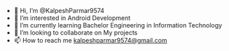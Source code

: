 - 👋 Hi, I’m @KalpeshParmar9574
- 👀 I’m interested in Android Development 
- 🌱 I’m currently learning Bachelor Engineering in Information Technology 
- 💞️ I’m looking to collaborate on My projects 
- 📫 How to reach me kalpeshparmar9574@gmail.com

<!---
KalpeshParmar9574/KalpeshParmar9574 is a ✨ special ✨ repository because its `README.md` (this file) appears on your GitHub profile.
You can click the Preview link to take a look at your changes.
--->
